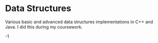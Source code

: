 Data Structures
===============

Various basic and advanced data structures implementations in C++ and Java. I did this during my coursework.

-1


